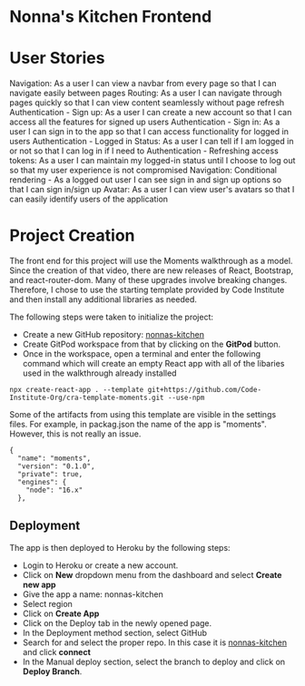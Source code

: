 # Nonna's Kitchen Frontend

# User Stories
Navigation: As a user I can view a navbar from every page so that I can navigate easily between pages
Routing: As a user I can navigate through pages quickly so that I can view content seamlessly without page refresh
Authentication - Sign up: As a user I can create a new account so that I can access all the features for signed up users
Authentication - Sign in: As a user I can sign in to the app so that I can access functionality for logged in users
Authentication - Logged in Status: As a user I can tell if I am logged in or not so that I can log in if I need to
Authentication - Refreshing access tokens: As a user I can maintain my logged-in status until I choose to log out so that my user experience is not compromised
Navigation: Conditional rendering - As a logged out user I can see sign in and sign up options so that I can sign in/sign up
Avatar: As a user I can view user's avatars so that I can easily identify users of the application

# Project Creation
The front end for this project will use the Moments walkthrough as a model. Since the creation of that video, there are new releases of React, Bootstrap, and react-router-dom. Many of these upgrades involve breaking changes. Therefore, I chose to use the starting template provided by Code Institute and then install any additional libraries as needed.

The following steps were taken to initialize the project:
+ Create a new GitHub repository: [nonnas-kitchen](https://github.com/tony-albanese/nonnas-kitchen)
+ Create GitPod workspace from that by clicking on the **GitPod** button.
+ Once in the workspace, open a terminal and enter the following command which will create an empty React app with all of the libaries used in the walkthrough already installed
```
npx create-react-app . --template git+https://github.com/Code-Institute-Org/cra-template-moments.git --use-npm
```

Some of the artifacts from using this template are visible in the settings files. For example, in packag.json the name of the app is "moments". However, this is not really an issue.
```
{
  "name": "moments",
  "version": "0.1.0",
  "private": true,
  "engines": {
    "node": "16.x"
  },

  ```
## Deployment

The app is then deployed to Heroku by the following steps:
+ Login to Heroku or create a new account.
+ Click on **New** dropdown menu from the dashboard and select **Create new app**
+ Give the app a name: nonnas-kitchen
+ Select region
+ Click on **Create App**
+ Click on the Deploy tab in the newly opened page.
+ In the Deployment method section, select GitHub
+ Search for and select the proper repo. In this case it is [nonnas-kitchen](https://github.com/tony-albanese/nonnas-kitchen) and click **connect**
+ In the Manual deploy section, select the branch to deploy and click on **Deploy Branch**.